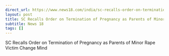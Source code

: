 ```yaml
---
direct_url: https://www.news18.com/india/sc-recalls-order-on-termination-of-pregnancy-as-parents-of-minor-rape-victim-change-mind-8871218.html
layout: post
title: SC Recalls Order on Termination of Pregnancy as Parents of Minor Rape Victim Change Mind
subtitle: News 18
tags: []
---
```


SC Recalls Order on Termination of Pregnancy as Parents of Minor Rape Victim Change Mind
